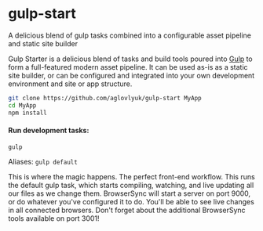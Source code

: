 # gulp-start
A delicious blend of gulp tasks combined into a configurable asset pipeline and static site builder 

Gulp Starter is a delicious blend of tasks and build tools poured into [Gulp](http://gulpjs.com/) to form a full-featured modern asset pipeline. It can be used as-is as a static site builder, or can be configured and integrated into your own development environment and site or app structure.

```bash
git clone https://github.com/aglovlyuk/gulp-start MyApp
cd MyApp
npm install
```

#### Run development tasks:
```
gulp
```
Aliases: `gulp default`

This is where the magic happens. The perfect front-end workflow. This runs the default gulp task, which starts compiling, watching, and live updating all our files as we change them. BrowserSync will start a server on port 9000, or do whatever you've configured it to do. You'll be able to see live changes in all connected browsers. Don't forget about the additional BrowserSync tools available on port 3001!
